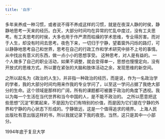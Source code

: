 ```yaml
---
title: '自序'
---
```

多年来养成一种习惯，或者说不得不养成这样的习惯，就是在夜深人静的时侯，静静地思考一天来的经历。白天，大部分时间均在异常的忙乱中度过，没有工夫思考。有工夫思考的时侯，大多也用于作严肃而枯燥的学术思维，专业得厉害。而对于人生，却没有时间去思考。夜色下来，一切归于宁静，望着窗外闪烁的路灯，可以静静地思考自己和世界，思考在自己的行政工作和学术研究中排不上号的事情。从中找出有意义的东西，做一点小小的思想享受。
这种思考，对人是有益的。一个人做多了自己的职业活动，如果不调整，就会变得单一，思想也慢慢定向，没有开放式的思维方式。所以要在紧张的大脑和肢体活动之余，发现思维的新空间。

之所以起名为《政治的人生》，并非指一种政治的经历，而是说，作为一名政治学的学者，我的大部分时间均用来作我的专业学问了，以至这一学问占据了我绝大部分的生命。这个领域是那样的广阔，所有的课题都可被置于政治的角度下透视。我以为每一个生活在当代世界和当今中国的人，是不能不政治的。
之所以愿意把这些思想“沉淀”积累起来，不是因为它们有特别的价值，而是因为它们是在宁静的外界和宁静的内心状态下形成的。宁静致远，这是一个值得追求的境界。
上海人民出版社有意出版这样的书，所以我就记录下我的夜思。当然，这只是其中一小部分。

1994年底于复旦大学